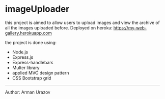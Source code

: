 # imageUploader
this project is aimed to allow users to upload images and view the archive of all the images uploaded before. 
Deployed on heroku: https://my-web-gallery.herokuapp.com 

the project is done using:
- Node.js
- Express.js
- Express-handlebars
- Multer library
- applied MVC design pattern
- CSS Bootstrap grid

********************************

Author: Arman Urazov
